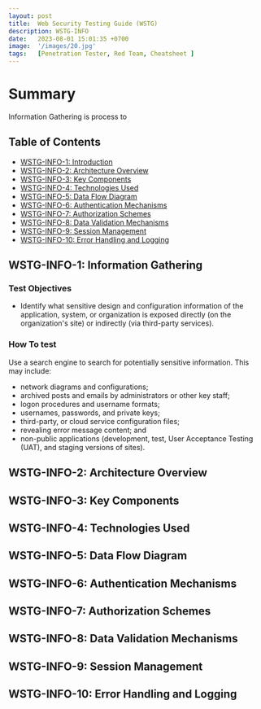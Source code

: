 ```yaml
---
layout: post
title:  Web Security Testing Guide (WSTG)
description: WSTG-INFO
date:   2023-08-01 15:01:35 +0700
image:  '/images/20.jpg'
tags:   [Penetration Tester, Red Team, Cheatsheet ]
---
```


# Summary

Information  Gathering is process to


## Table of Contents

- [WSTG-INFO-1: Introduction](#wstg-info-1-introduction)
- [WSTG-INFO-2: Architecture Overview](#wstg-info-2-architecture-overview)
- [WSTG-INFO-3: Key Components](#wstg-info-3-key-components)
- [WSTG-INFO-4: Technologies Used](#wstg-info-4-technologies-used)
- [WSTG-INFO-5: Data Flow Diagram](#wstg-info-5-data-flow-diagram)
- [WSTG-INFO-6: Authentication Mechanisms](#wstg-info-6-authentication-mechanisms)
- [WSTG-INFO-7: Authorization Schemes](#wstg-info-7-authorization-schemes)
- [WSTG-INFO-8: Data Validation Mechanisms](#wstg-info-8-data-validation-mechanisms)
- [WSTG-INFO-9: Session Management](#wstg-info-9-session-management)
- [WSTG-INFO-10: Error Handling and Logging](#wstg-info-10-error-handling-and-logging)

## <a id="wstg-info-1-introduction"></a>WSTG-INFO-1: Information Gathering

### Test Objectives
- Identify what sensitive design and configuration information of the application, system, or organization is exposed directly (on the organization's site) or indirectly (via third-party services).

### How To test
Use a search engine to search for potentially sensitive information. This may include:
- network diagrams and configurations;
- archived posts and emails by administrators or other key staff;
- logon procedures and username formats;
- usernames, passwords, and private keys;
- third-party, or cloud service configuration files;
- revealing error message content; and
- non-public applications (development, test, User Acceptance Testing (UAT), and staging versions of sites).

## <a id="wstg-info-2-architecture-overview"></a>WSTG-INFO-2: Architecture Overview

<!-- Your content for WSTG-INFO-2 goes here -->

## <a id="wstg-info-3-key-components"></a>WSTG-INFO-3: Key Components

<!-- Your content for WSTG-INFO-3 goes here -->

## <a id="wstg-info-4-technologies-used"></a>WSTG-INFO-4: Technologies Used

<!-- Your content for WSTG-INFO-4 goes here -->

## <a id="wstg-info-5-data-flow-diagram"></a>WSTG-INFO-5: Data Flow Diagram

<!-- Your content for WSTG-INFO-5 goes here -->

## <a id="wstg-info-6-authentication-mechanisms"></a>WSTG-INFO-6: Authentication Mechanisms

<!-- Your content for WSTG-INFO-6 goes here -->

## <a id="wstg-info-7-authorization-schemes"></a>WSTG-INFO-7: Authorization Schemes

<!-- Your content for WSTG-INFO-7 goes here -->

## <a id="wstg-info-8-data-validation-mechanisms"></a>WSTG-INFO-8: Data Validation Mechanisms

<!-- Your content for WSTG-INFO-8 goes here -->

## <a id="wstg-info-9-session-management"></a>WSTG-INFO-9: Session Management

<!-- Your content for WSTG-INFO-9 goes here -->

## <a id="wstg-info-10-error-handling-and-logging"></a>WSTG-INFO-10: Error Handling and Logging

<!-- Your content for WSTG-INFO-10 goes here -->
